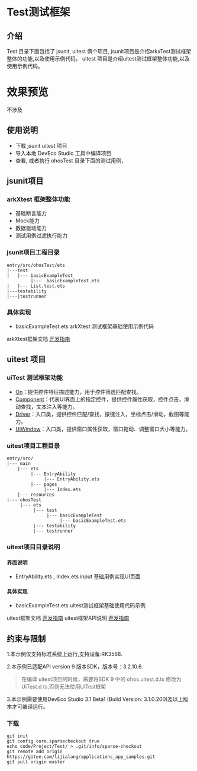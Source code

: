 # Test测试框架
## 介绍 
Test 目录下面包括了 jsunit, uitest 俩个项目, jsunit项目是介绍arkxTest测试框架整体的功能,以及使用示例代码。
 uitest 项目是介绍uitest测试框架整体功能,以及使用示例代码。

# 效果预览
不涉及


## 使用说明
- 下载 jsunit uitest 项目
- 导入本地 DevEco Studio 工具中编译项目
- 查看, 或者执行 ohosTest 目录下面的测试用例，


## jsunit项目

### arkXtest 框架整体功能
- 基础断言能力
- Mock能力
- 数据驱动能力
- 测试用例过滤执行能力

### jsunit项目工程目录
```
entry/src/ohosTest/ets
|---test
|   |--- basicExampleTest
         |---  basicExampleTest.ets              
|   |--- List.test.ets
|---testability  
|---|testrunner

```
### 具体实现

- basicExampleTest.ets  arkXtest 测试框架基础使用示例代码

arkXtest框架文档 [开发指南](https://gitee.com/openharmony/testfwk_arkxtest/blob/master/README_zh.md)

## uitest 项目

### uiTest 测试框架功能
- [On](#on9)：提供控件特征描述能力，用于控件筛选匹配查找。
- [Component](#component9)：代表UI界面上的指定控件，提供控件属性获取，控件点击，滑动查找，文本注入等能力。
- [Driver](#driver9)：入口类，提供控件匹配/查找，按键注入，坐标点击/滑动，截图等能力。
- [UiWindow<sup>](#uiwindow9)：入口类，提供窗口属性获取，窗口拖动、调整窗口大小等能力。
### uitest项目工程目录
```
entry/src/
|--- main
    |--- ets
         |--- EntryAbility
              |--- EntryAbility.ets
         |--- pages
              |--- Index.ets  
    |--- resources  
|--- ohosTest
     |--- ets
          |--- test
               |--- basicExampleTest
                    |--- basicExampleTest.ets       
          |--- testability
          |--- testrunner
```
### uitest项目目录说明
#### 界面说明

- EntryAbility.ets , Index.ets input 基础用例实现UI页面


#### 具体实现
- basicExampleTest.ets  uitest测试框架基础使用代码示例

uitest框架文档 [开发指南](https://gitee.com/openharmony/testfwk_arkxtest/blob/master/README_zh.md)
uitest框架API说明 [开发指南](https://gitee.com/openharmony/docs/blob/master/zh-cn/application-dev/reference/apis/js-apis-uitest.md#split9)



## 约束与限制
1.本示例仅支持标准系统上运行,支持设备:RK3568.

2.本示例已适配API version 9 版本SDK，版本号：3.2.10.6. 
> 在编译 uitest项目的时候，需要将SDK 9 中的 ohos.uitest.d.ts 修改为 UiTest.d.ts,否则无法使用UiTest框架

3.本示例需要使用DevEco Studio 3.1 Beta1 (Build Version: 3.1.0.200)及以上版本才可编译运行。



### 下载

```
git init
git config core.sparsecheckout true
echo code/Project/Test/ > .git/info/sparse-checkout
git remote add origin https://gitee.com/lijialang/applications_app_samples.git
git pull origin master
```
